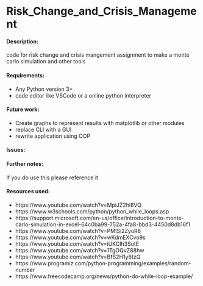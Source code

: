 # Risk_Change_and_Crisis_Management
<h4>Description:</h4>
code for risk change and crisis mangement assignment to make a monte carlo simulation and other tools


<h4>Requirements:</h4>
<ul>
  <li>Any Python version 3+</li>
  <li>code editor like VSCode or a online python interpreter</li>
  </ul>

<h4>Future work:</h4>
<ul>
  <li>Create graphs to represent results with matplotlib or other modules</li>
  <li>replace CLI with a GUI </li>
  <li>rewrite application using OOP</li>
  </ul>
<h4>Issues:</h4>
<ul>
  
  </ul>
  
  <h4>Further notes:</h4>
If you do use this please reference it

<h4>Resources used:</h4>
<ul>
  <li>https://www.youtube.com/watch?v=MpiJZ2hl8VQ</li>
  <li>https://www.w3schools.com/python/python_while_loops.asp</li>
  <li>https://support.microsoft.com/en-us/office/introduction-to-monte-carlo-simulation-in-excel-64c0ba99-752a-4fa8-bbd3-4450d8db16f1</li>
  <li>https://www.youtube.com/watch?v=PMISi2ZyuR8</li>
  <li>https://www.youtube.com/watch?v=wKdmEXCvo9s</li>
  <li>https://www.youtube.com/watch?v=iUKCIh3SotE</li>
  <li>https://www.youtube.com/watch?v=1TgOQvZ88hw</li>
  <li>https://www.youtube.com/watch?v=BfS2H1y6tzQ</li>
  <li>https://www.programiz.com/python-programming/examples/random-number</li>
  <li>https://www.freecodecamp.org/news/python-do-while-loop-example/</li>
  </ul>


